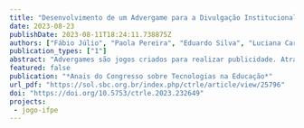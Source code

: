 ```yaml
---
title: "Desenvolvimento de um Advergame para a Divulgação Institucional"
date: 2023-08-23
publishDate: 2023-08-11T18:24:11.738875Z
authors: ["Fábio Júlio", "Paola Pereira", "Eduardo Silva", "Luciana Carla", "Vitória Lira", admin, "Anderson Queiroz"]
publication_types: ["1"]
abstract: "Advergames são jogos criados para realizar publicidade. Através deles, os usuários emergem num mundo criado para realizar a propaganda de algum produto ou marca. Neste projeto foi criado um {advergame} para promover o Instituto Federal de Pernambuco (Campus Paulista). O jogo foi desenvolvido com as ferramentas Piskel, Tiled Map Editor e GB Studio. Ele encontra-se disponível on-line podendo ser acessado através de um computador ou dispositivo móvel. Com ele a comunidade interna e externa pode visitar virtualmente todas as dependências da instituição, além de realizar missões que apresentem a dinâmica da vida estudantil na instituição."
featured: false
publication: "*Anais do Congresso sobre Tecnologias na Educação*"
url_pdf: "https://sol.sbc.org.br/index.php/ctrle/article/view/25796"
doi: "https://doi.org/10.5753/ctrle.2023.232649"
projects:
 - jogo-ifpe
---
```


